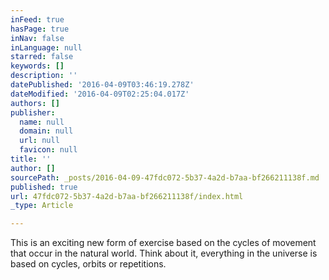 ```yaml
---
inFeed: true
hasPage: true
inNav: false
inLanguage: null
starred: false
keywords: []
description: ''
datePublished: '2016-04-09T03:46:19.278Z'
dateModified: '2016-04-09T02:25:04.017Z'
authors: []
publisher:
  name: null
  domain: null
  url: null
  favicon: null
title: ''
author: []
sourcePath: _posts/2016-04-09-47fdc072-5b37-4a2d-b7aa-bf266211138f.md
published: true
url: 47fdc072-5b37-4a2d-b7aa-bf266211138f/index.html
_type: Article

---
```

This is an exciting new form of exercise based on the  cycles of movement that occur in the natural world. Think about it, everything in the universe is based on cycles, orbits or repetitions.